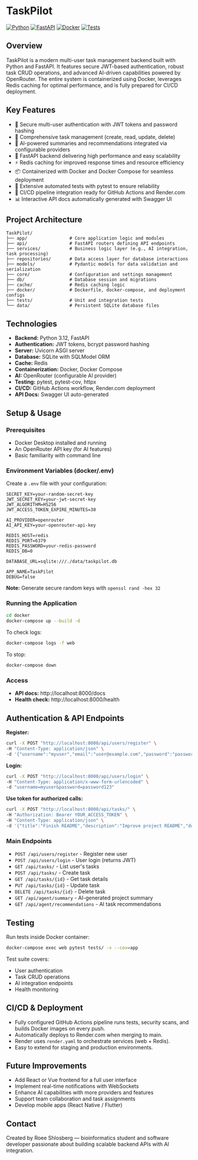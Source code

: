 # TaskPilot
[![Python](https://img.shields.io/badge/Python-3.12+-blue.svg)](https://python.org)
[![FastAPI](https://img.shields.io/badge/FastAPI-Latest-green.svg)](https://fastapi.tiangolo.com)
[![Docker](https://img.shields.io/badge/Docker-Ready-blue.svg)](https://docker.com)
[![Tests](https://img.shields.io/badge/Tests-Passing-brightgreen.svg)](#testing)

## Overview
TaskPilot is a modern multi-user task management backend built with Python and FastAPI. It features secure JWT-based authentication, robust task CRUD operations, and advanced AI-driven capabilities powered by OpenRouter. The entire system is containerized using Docker, leverages Redis caching for optimal performance, and is fully prepared for CI/CD deployment.

## Key Features
- 🔐 Secure multi-user authentication with JWT tokens and password hashing
- 📝 Comprehensive task management (create, read, update, delete)
- 🤖 AI-powered summaries and recommendations integrated via configurable providers
- 🚀 FastAPI backend delivering high performance and easy scalability
- ⚡ Redis caching for improved response times and resource efficiency
- 📦 Containerized with Docker and Docker Compose for seamless deployment
- 🧪 Extensive automated tests with pytest to ensure reliability
- 🔄 CI/CD pipeline integration ready for GitHub Actions and Render.com
- 📊 Interactive API docs automatically generated with Swagger UI

## Project Architecture
```
TaskPilot/
├── app/                # Core application logic and modules
├── api/                # FastAPI routers defining API endpoints
├── services/           # Business logic layer (e.g., AI integration, task processing)
├── repositories/       # Data access layer for database interactions
├── models/             # Pydantic models for data validation and serialization
├── core/               # Configuration and settings management
├── db/                 # Database session and migrations
├── cache/              # Redis caching logic
├── docker/             # Dockerfile, docker-compose, and deployment configs
├── tests/              # Unit and integration tests
└── data/               # Persistent SQLite database files
```

## Technologies
- **Backend:** Python 3.12, FastAPI
- **Authentication:** JWT tokens, bcrypt password hashing
- **Server:** Uvicorn ASGI server
- **Database:** SQLite with SQLModel ORM
- **Cache:** Redis
- **Containerization:** Docker, Docker Compose
- **AI:** OpenRouter (configurable AI provider)
- **Testing:** pytest, pytest-cov, httpx
- **CI/CD:** GitHub Actions workflow, Render.com deployment
- **API Docs:** Swagger UI auto-generated

## Setup & Usage

### Prerequisites
- Docker Desktop installed and running
- An OpenRouter API key (for AI features)
- Basic familiarity with command line

### Environment Variables (docker/.env)
Create a `.env` file with your configuration:

```env
SECRET_KEY=your-random-secret-key
JWT_SECRET_KEY=your-jwt-secret-key
JWT_ALGORITHM=HS256
JWT_ACCESS_TOKEN_EXPIRE_MINUTES=30

AI_PROVIDER=openrouter
AI_API_KEY=your-openrouter-api-key

REDIS_HOST=redis
REDIS_PORT=6379
REDIS_PASSWORD=your-redis-password
REDIS_DB=0

DATABASE_URL=sqlite:///./data/taskpilot.db

APP_NAME=TaskPilot
DEBUG=false
```

**Note:** Generate secure random keys with `openssl rand -hex 32`

### Running the Application
```bash
cd docker
docker-compose up --build -d
```

To check logs:
```bash
docker-compose logs -f web
```

To stop:
```bash
docker-compose down
```

### Access
- **API docs:** http://localhost:8000/docs
- **Health check:** http://localhost:8000/health

## Authentication & API Endpoints

**Register:**
```bash
curl -X POST "http://localhost:8000/api/users/register" \
-H "Content-Type: application/json" \
-d '{"username":"myuser","email":"user@example.com","password":"password123"}'
```

**Login:**
```bash
curl -X POST "http://localhost:8000/api/users/login" \
-H "Content-Type: application/x-www-form-urlencoded" \
-d "username=myuser&password=password123"
```

**Use token for authorized calls:**
```bash
curl -X POST "http://localhost:8000/api/tasks/" \
-H "Authorization: Bearer YOUR_ACCESS_TOKEN" \
-H "Content-Type: application/json" \
-d '{"title":"Finish README","description":"Improve project README","due_date":"2025-06-25T10:00:00","priority":"high"}'
```

### Main Endpoints
- `POST /api/users/register` - Register new user
- `POST /api/users/login` - User login (returns JWT)
- `GET /api/tasks/` - List user's tasks
- `POST /api/tasks/` - Create task
- `GET /api/tasks/{id}` - Get task details
- `PUT /api/tasks/{id}` - Update task
- `DELETE /api/tasks/{id}` - Delete task
- `GET /api/agent/summary` - AI-generated project summary
- `GET /api/agent/recommendations` - AI task recommendations

## Testing
Run tests inside Docker container:
```bash
docker-compose exec web pytest tests/ -v --cov=app
```

Test suite covers:
- User authentication
- Task CRUD operations
- AI integration endpoints
- Health monitoring

## CI/CD & Deployment
- Fully configured GitHub Actions pipeline runs tests, security scans, and builds Docker images on every push.
- Automatically deploys to Render.com when merging to main.
- Render uses `render.yaml` to orchestrate services (web + Redis).
- Easy to extend for staging and production environments.

## Future Improvements
- Add React or Vue frontend for a full user interface
- Implement real-time notifications with WebSockets
- Enhance AI capabilities with more providers and features
- Support team collaboration and task assignments
- Develop mobile apps (React Native / Flutter)

## Contact
Created by Roee Shlosberg — bioinformatics student and software developer passionate about building scalable backend APIs with AI integration.
